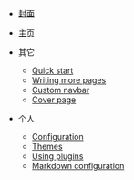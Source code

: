 <!-- _navbar.md -->

* [封面](/)

* [主页](home.md)

* 其它

  * [Quick start](quickstart.md)
  * [Writing more pages](more-pages.md)
  * [Custom navbar](custom-navbar.md)
  * [Cover page](cover.md)

* 个人
  * [Configuration](configuration.md)
  * [Themes](themes.md)
  * [Using plugins](plugins.md)
  * [Markdown configuration](markdown.md)